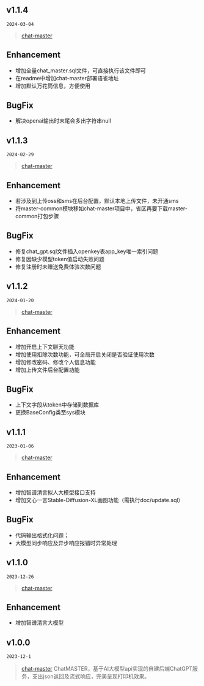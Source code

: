 ## v1.1.4

`2024-03-04`

> [chat-master](https://gitee.com/yoli9/chat-master)

## Enhancement
- 增加全量chat_master.sql文件，可直接执行该文件即可
- 在readme中增加chat-master部署语雀地址
- 增加默认万花筒信息，方便使用

## BugFix
- 解决openai输出时末尾会多出字符串null

## v1.1.3

`2024-02-29`

> [chat-master](https://gitee.com/yoli9/chat-master)

## Enhancement
- 若涉及到上传oss和sms在后台配置，默认本地上传文件，未开通sms
- 将master-common模块移如chat-master项目中，省区再要下载master-common打包步骤

## BugFix
- 修复chat_gpt.sql文件插入openkey表app_key唯一索引问题
- 修复因缺少模型token值启动失败问题
- 修复注册时未赠送免费体验次数问题

## v1.1.2

`2024-01-20`

> [chat-master](https://gitee.com/yoli9/chat-master)

## Enhancement
- 增加开启上下文聊天功能
- 增加使用扣除次数功能，可全局开启关闭是否验证使用次数
- 增加修改密码、修改个人信息功能
- 增加上传文件后台配置功能

## BugFix
- 上下文字段从token中存储到数据库
- 更换BaseConfig类至sys模块

## v1.1.1

`2023-01-06`

> [chat-master](https://gitee.com/yoli9/chat-master)

## Enhancement
- 增加智谱清言拟人大模型接口支持
- 增加文心一言Stable-Diffusion-XL画图功能（需执行doc/update.sql）

## BugFix
- 代码输出格式化问题；
- 大模型同步响应及异步响应报错时异常处理

## v1.1.0

`2023-12-26`

> [chat-master](https://gitee.com/yoli9/chat-master)

## Enhancement
- 增加智谱清言大模型

## v1.0.0

`2023-12-1`

> [chat-master](https://gitee.com/yoli9/chat-master) ChatMASTER，基于AI大模型api实现的自建后端ChatGPT服务，支出json返回及流式响应，完美呈现打印机效果。